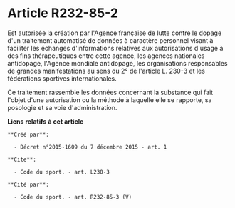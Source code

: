 # Article R232-85-2

Est autorisée la création par l'Agence française de lutte contre le dopage d'un traitement automatisé de données à caractère
personnel visant à faciliter les échanges d'informations relatives aux autorisations d'usage à des fins thérapeutiques entre
cette agence, les agences nationales antidopage, l'Agence mondiale antidopage, les organisations responsables de grandes
manifestations au sens du 2° de l'article L. 230-3 et les fédérations sportives internationales. 

Ce traitement rassemble les données concernant la substance qui fait l'objet d'une autorisation ou la méthode à laquelle elle
se rapporte, sa posologie et sa voie d'administration.

**Liens relatifs à cet article**

	**Créé par**:

	  - Décret n°2015-1609 du 7 décembre 2015 - art. 1

	**Cite**:

	  - Code du sport. - art. L230-3

	**Cité par**:

	  - Code du sport. - art. R232-85-3 (V)
